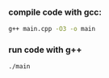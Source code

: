 ### compile code with gcc:
```bash
g++ main.cpp -O3 -o main
```

### run code with g++
```bash
./main
```